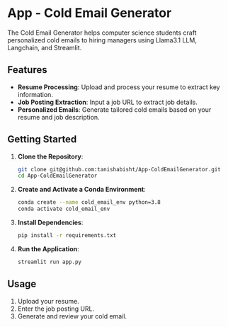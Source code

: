 # App - Cold Email Generator

The Cold Email Generator helps computer science students craft personalized cold emails to hiring managers using Llama3.1 LLM, Langchain, and Streamlit.

## Features

- **Resume Processing**: Upload and process your resume to extract key information.
- **Job Posting Extraction**: Input a job URL to extract job details.
- **Personalized Emails**: Generate tailored cold emails based on your resume and job description.

## Getting Started

1. **Clone the Repository**:
   ```bash
   git clone git@github.com:tanishabisht/App-ColdEmailGenerator.git
   cd App-ColdEmailGenerator
   ```

2. **Create and Activate a Conda Environment**:
   ```bash
   conda create --name cold_email_env python=3.8
   conda activate cold_email_env
   ```

3. **Install Dependencies**:
   ```bash
   pip install -r requirements.txt
   ```

4. **Run the Application**:
   ```bash
   streamlit run app.py
   ```

## Usage

1. Upload your resume.
2. Enter the job posting URL.
3. Generate and review your cold email.